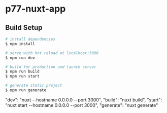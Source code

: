 # p77-nuxt-app

## Build Setup

```bash
# install dependencies
$ npm install

# serve with hot reload at localhost:3000
$ npm run dev

# build for production and launch server
$ npm run build
$ npm run start

# generate static project
$ npm run generate
```
"dev": "nuxt --hostname 0.0.0.0 --port 3000",
"build": "nuxt build",
"start": "nuxt start --hostname 0.0.0.0 --port 3000",
"generate": "nuxt generate"
